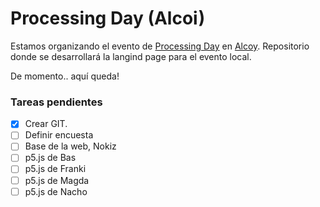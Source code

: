 
# Processing Day (Alcoi)

Estamos organizando el evento de [Processing Day](https://day.processing.org/) en [Alcoy](https://www.google.com/maps/place/Alcoy,+Alicante/@38.7005808,-0.4959241,14z/data=!3m1!4b1!4m5!3m4!1s0xd61864e204bb377:0x3270bc5ab4510472!8m2!3d38.6987066!4d-0.4810937).
Repositorio donde se desarrollará la langind page para el evento local.

De momento.. aquí queda!

### Tareas pendientes
- [x] Crear GIT.
- [ ] Definir encuesta
- [ ] Base de la web, Nokiz
- [ ] p5.js de Bas
- [ ] p5.js de Franki
- [ ] p5.js de Magda
- [ ] p5.js de Nacho
